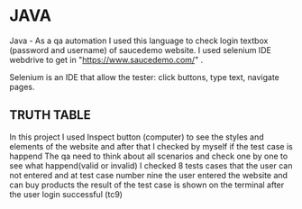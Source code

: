 # JAVA 
Java - As a qa automation I used this language to check login textbox (password and username) of saucedemo website. I used selenium IDE webdrive to get in "https://www.saucedemo.com/" .

Selenium is an IDE that allow the tester: click buttons, type text, navigate pages.
## TRUTH TABLE
In this project I used Inspect button (computer) to see the styles and elements of the website and after that I checked by myself if the test case is happend
The qa need to think about all scenarios and check one by one to see what happend(valid or invalid)
I checked 8 tests cases that the user can not entered and at test case number nine the user entered the website and can buy products the result of the test case is shown on the terminal after the user login successful (tc9)

